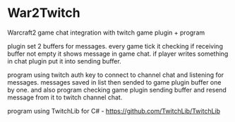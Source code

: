 # War2Twitch
Warcraft2 game chat integration with twitch
game plugin + program

plugin set 2 buffers for messages.
every game tick it checking if receiving buffer not empty it shows message in game chat.
if player writes something in chat plugin put it into sending buffer.

program using twitch auth key to connect to channel chat and listening for messages.
messages saved in list then sended to game plugin buffer one by one.
and also program checking game plugin sending buffer and resend message from it to twitch channel chat.

program using TwitchLib for C# - https://github.com/TwitchLib/TwitchLib
